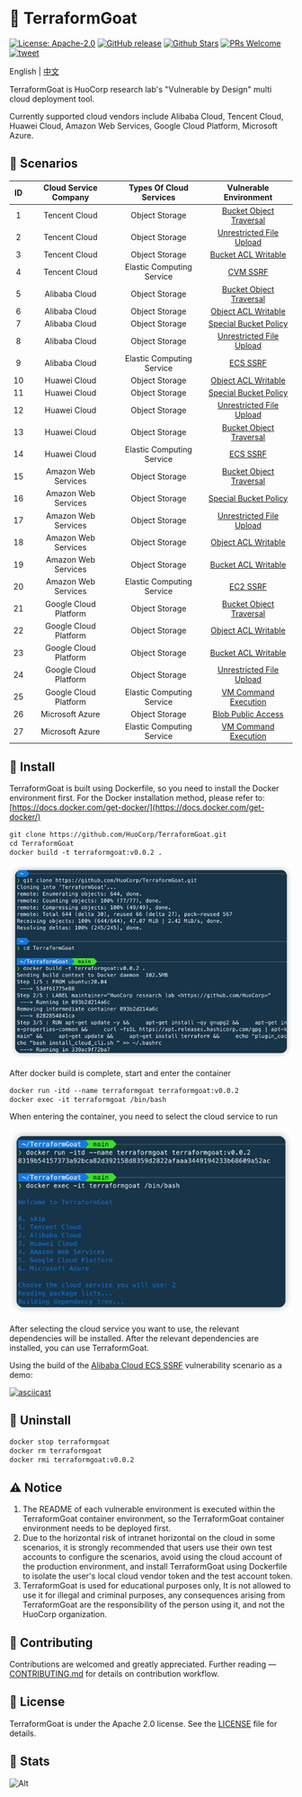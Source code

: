 # :star2: TerraformGoat

[![License: Apache-2.0](https://img.shields.io/badge/license-Apache--2.0-blue)](https://github.com/HuoCorp/TerraformGoat/blob/main/LICENSE) [![GitHub release](https://img.shields.io/github/release/HuoCorp/TerraformGoat.svg)](https://github.com/HuoCorp/TerraformGoat/releases) [![Github Stars](https://img.shields.io/github/stars/HuoCorp/TerraformGoat)](https://github.com/HuoCorp/TerraformGoat/stargazers) [![PRs Welcome](https://img.shields.io/badge/PRs-welcome-brightgreen.svg)](https://github.com/HuoCorp/TerraformGoat/pulls) [![tweet](https://img.shields.io/twitter/url?url=https://github.com/HuoCorp/TerraformGoat)](https://twitter.com/intent/tweet/?text=TerraformGoat%20is%20HuoCorp%20research%20lab's%20%22Vulnerable%20by%20Design%22%20multi%20cloud%20deployment%20tool.%20Check%20it%20out%20https%3A%2F%2Fgithub.com%2FHuoCorp%2FTerraformGoat%0A%23TerraformGoat%20%23Terraform%20%23Cloud%20%23Security%20%23cloudsecurity)

English | [中文](./README_CN.md)

TerraformGoat is HuoCorp research lab's "Vulnerable by Design" multi cloud deployment tool.

Currently supported cloud vendors include Alibaba Cloud, Tencent Cloud, Huawei Cloud, Amazon Web Services, Google Cloud Platform, Microsoft Azure.

## :dart: Scenarios

|  ID  | Cloud Service Company  |  Types Of Cloud Services  |                    Vulnerable Environment                    |
| :--: | :--------------------: | :-----------------------: | :----------------------------------------------------------: |
|  1   |     Tencent Cloud      |      Object Storage       | [Bucket Object Traversal](https://github.com/HuoCorp/TerraformGoat/tree/main/tencentcloud/object_storage_service/bucket_object_traversal) |
|  2   |     Tencent Cloud      |      Object Storage       | [Unrestricted File Upload](https://github.com/HuoCorp/TerraformGoat/tree/main/tencentcloud/object_storage_service/unrestricted_file_upload) |
|  3  |     Tencent Cloud      |      Object Storage       | [Bucket ACL Writable](https://github.com/HuoCorp/TerraformGoat/tree/main/tencentcloud/object_storage_service/bucket_acl_writable) |
|  4  |         Tencent Cloud         |   Elastic Computing Service   | [CVM SSRF](https://github.com/HuoCorp/TerraformGoat/tree/main/tencentcloud/elastic_computing_service/cvm_ssrf) |
|  5  |     Alibaba Cloud      |      Object Storage       | [Bucket Object Traversal](https://github.com/HuoCorp/TerraformGoat/tree/main/aliyun/object_storage_service/bucket_object_traversal) |
|  6  |     Alibaba Cloud      |      Object Storage       | [Object ACL Writable](https://github.com/HuoCorp/TerraformGoat/tree/main/aliyun/object_storage_service/object_acl_writable) |
|  7  |     Alibaba Cloud      |      Object Storage       | [Special Bucket Policy](https://github.com/HuoCorp/TerraformGoat/tree/main/aliyun/object_storage_service/special_bucket_policy) |
|  8  |     Alibaba Cloud      |      Object Storage       | [Unrestricted File Upload](https://github.com/HuoCorp/TerraformGoat/tree/main/aliyun/object_storage_service/unrestricted_file_upload) |
|  9  |     Alibaba Cloud      | Elastic Computing Service | [ECS SSRF](https://github.com/HuoCorp/TerraformGoat/tree/main/aliyun/elastic_computing_service/ecs_ssrf) |
|  10  |      Huawei Cloud      |      Object Storage       | [Object ACL Writable](https://github.com/HuoCorp/TerraformGoat/tree/main/huaweicloud/object_storage_service/object_acl_writable) |
|  11  |      Huawei Cloud      |      Object Storage       | [Special Bucket Policy](https://github.com/HuoCorp/TerraformGoat/tree/main/huaweicloud/object_storage_service/special_bucket_policy) |
|  12  |      Huawei Cloud      |      Object Storage       | [Unrestricted File Upload](https://github.com/HuoCorp/TerraformGoat/tree/main/huaweicloud/object_storage_service/unrestricted_file_upload) |
|  13  |      Huawei Cloud      |      Object Storage       | [Bucket Object Traversal](https://github.com/HuoCorp/TerraformGoat/tree/main/huaweicloud/object_storage_service/bucket_object_traversal) |
|  14  |     Huawei Cloud      | Elastic Computing Service | [ECS SSRF](https://github.com/HuoCorp/TerraformGoat/tree/main/huaweicloud/elastic_computing_service/ecs_ssrf) |
|  15  |  Amazon  Web Services  |      Object Storage       | [Bucket Object Traversal](https://github.com/HuoCorp/TerraformGoat/tree/main/aws/object_storage_service/bucket_object_traversal) |
|  16  |  Amazon  Web Services  |      Object Storage       | [Special Bucket Policy](https://github.com/HuoCorp/TerraformGoat/tree/main/aws/object_storage_service/special_bucket_policy) |
|  17  |  Amazon  Web Services  |      Object Storage       | [Unrestricted File Upload](https://github.com/HuoCorp/TerraformGoat/tree/main/aws/object_storage_service/unrestricted_file_upload) |
|  18  |  Amazon  Web Services  |      Object Storage       | [Object ACL Writable](https://github.com/HuoCorp/TerraformGoat/tree/main/aws/object_storage_service/object_acl_writable) |
|  19  |  Amazon  Web Services  |      Object Storage       | [Bucket ACL Writable](https://github.com/HuoCorp/TerraformGoat/tree/main/aws/object_storage_service/bucket_acl_writable) |
|  20  |  Amazon  Web Services  | Elastic Computing Service | [EC2 SSRF](https://github.com/HuoCorp/TerraformGoat/tree/main/aws/elastic_computing_service/ec2_ssrf) |
|  21  | Google  Cloud Platform |      Object Storage       | [Bucket Object Traversal](https://github.com/HuoCorp/TerraformGoat/tree/main/gcp/object_storage_service/bucket_object_traversal) |
|  22  | Google  Cloud Platform |      Object Storage       | [Object ACL Writable](https://github.com/HuoCorp/TerraformGoat/tree/main/gcp/object_storage_service/object_acl_writable) |
|  23  | Google  Cloud Platform |      Object Storage       | [Bucket ACL Writable](https://github.com/HuoCorp/TerraformGoat/tree/main/gcp/object_storage_service/bucket_acl_writable) |
|  24  | Google  Cloud Platform |      Object Storage       | [Unrestricted File Upload](https://github.com/HuoCorp/TerraformGoat/tree/main/gcp/object_storage_service/unrestricted_file_upload) |
|  25  |  Google  Cloud Platform  | Elastic Computing Service | [VM Command Execution](https://github.com/HuoCorp/TerraformGoat/tree/main/gcp/elastic_computing_service/vm_command_execution) |
|  26  |    Microsoft  Azure    |      Object Storage       | [Blob  Public Access](https://github.com/HuoCorp/TerraformGoat/tree/main/azure/object_storage_service/blob_public_access/) |
|  27  |  Microsoft  Azure  | Elastic Computing Service | [VM Command Execution](https://github.com/HuoCorp/TerraformGoat/tree/main/azure/elastic_computing_service/vm_command_execution) |

## :dizzy: Install

TerraformGoat is built using Dockerfile, so you need to install the Docker environment first. For the Docker installation method, please refer to: [https://docs.docker.com/get-docker/](https://docs.docker.com/get-docker/)

```shell
git clone https://github.com/HuoCorp/TerraformGoat.git
cd TerraformGoat
docker build -t terraformgoat:v0.0.2 .
```

![img](./images/1652250379.png)

After docker build is complete, start and enter the container

```shell
docker run -itd --name terraformgoat terraformgoat:v0.0.2
docker exec -it terraformgoat /bin/bash
```

When entering the container, you need to select the cloud service to run

![img](./images/1652250438.png)

After selecting the cloud service you want to use, the relevant dependencies will be installed. After the relevant dependencies are installed, you can use TerraformGoat.

Using the build of the [Alibaba Cloud ECS SSRF](https://github.com/HuoCorp/TerraformGoat/tree/main/aliyun/elastic_computing_service/ecs_ssrf) vulnerability scenario as a demo:

[![asciicast](https://asciinema.org/a/493554.svg)](https://asciinema.org/a/493554)

## :rocket: Uninstall

```shell
docker stop terraformgoat
docker rm terraformgoat
docker rmi terraformgoat:v0.0.2
```

## ⚠️ Notice

1. The README of each vulnerable environment is executed within the TerraformGoat container environment, so the TerraformGoat container environment needs to be deployed first.
2. Due to the horizontal risk of intranet horizontal on the cloud in some scenarios, it is strongly recommended that users use their own test accounts to configure the scenarios, avoid using the cloud account of the production environment, and install TerraformGoat using Dockerfile to isolate the user's local cloud vendor token and the test account token.
3. TerraformGoat is used for educational purposes only, It is not allowed to use it for illegal and criminal purposes, any consequences arising from TerraformGoat are the responsibility of the person using it, and not the HuoCorp organization.

## :confetti_ball: Contributing

Contributions are welcomed and greatly appreciated. Further reading — [CONTRIBUTING.md](https://github.com/HuoCorp/TerraformGoat/blob/main/CONTRIBUTING.md) for details on contribution workflow.

## 🪪 License

TerraformGoat is under the Apache 2.0 license. See the [LICENSE](https://github.com/HuoCorp/TerraformGoat/blob/main/LICENSE) file for details.

## :crystal_ball: Stats

![Alt](https://repobeats.axiom.co/api/embed/7b7a9507cda2a2e4ec4303668dfc3e3f15ff29d2.svg "Repobeats analytics image")
